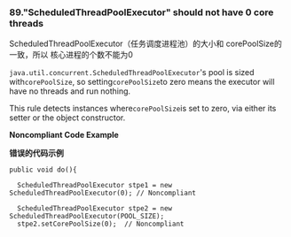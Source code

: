 ### 89."ScheduledThreadPoolExecutor" should not have 0 core threads

ScheduledThreadPoolExecutor（任务调度进程池）的大小和 corePoolSize的一致，所以 核心进程的个数不能为0

`java.util.concurrent.ScheduledThreadPoolExecutor`'s pool is sized with`corePoolSize`, so setting`corePoolSize`to zero means the executor will have no threads and run nothing.

This rule detects instances where`corePoolSize`is set to zero, via either its setter or the object constructor.

**Noncompliant Code Example**

**错误的代码示例**

```
public void do(){

  ScheduledThreadPoolExecutor stpe1 = new ScheduledThreadPoolExecutor(0); // Noncompliant

  ScheduledThreadPoolExecutor stpe2 = new ScheduledThreadPoolExecutor(POOL_SIZE);
  stpe2.setCorePoolSize(0);  // Noncompliant
```
